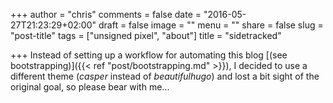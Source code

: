 +++
author = "chris"
comments = false
date = "2016-05-27T21:23:29+02:00"
draft = false
image = ""
menu = ""
share = false
slug = "post-title"
tags = ["unsigned pixel", "about"]
title = "sidetracked"

+++
Instead of setting up a workflow for automating this blog [(see bootstrapping)]({{< ref "post/bootstrapping.md" >}}), I decided to use a different theme (_casper_ instead of _beautifulhugo_) and lost a bit sight of the original goal, so please bear with me... 
<!--more-->
